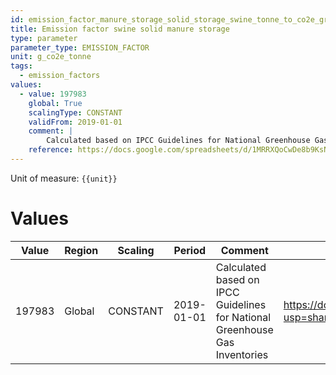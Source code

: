 ```yaml
---
id: emission_factor_manure_storage_solid_storage_swine_tonne_to_co2e_gram
title: Emission factor swine solid manure storage
type: parameter
parameter_type: EMISSION_FACTOR
unit: g_co2e_tonne
tags:
  - emission_factors
values:
  - value: 197983
    global: True
    scalingType: CONSTANT
    validFrom: 2019-01-01
    comment: |
        Calculated based on IPCC Guidelines for National Greenhouse Gas Inventories
    reference: https://docs.google.com/spreadsheets/d/1MRRXQoCwDe8b9KsNlmpbcPK84STtkIrkEY2jz8xxQ7g/edit?usp=sharing
---
```



Unit of measure: `{{unit}}`


# Values


| Value | Region | Scaling | Period | Comment | Reference |
|-------|--------|---------|--------|---------|-----------|
| 197983 | Global | CONSTANT | 2019-01-01 | Calculated based on IPCC Guidelines for National Greenhouse Gas Inventories | https://docs.google.com/spreadsheets/d/1MRRXQoCwDe8b9KsNlmpbcPK84STtkIrkEY2jz8xxQ7g/edit?usp=sharing |


